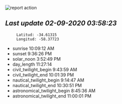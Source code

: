 ![report action](https://github.com/matiasz8/actions-for-reports/workflows/report%20action/badge.svg?branch=develop) 


## *****Last update 02-09-2020 03:58:23*****



		 Latitud: -34.61315
		 Longitud: -58.37723

 - sunrise 	 10:09:12 AM
 - sunset 	 9:36:26 PM
 - solar_noon 	 3:52:49 PM
 - day_length 	 11:27:14
 - civil_twilight_begin 	 9:43:59 AM
 - civil_twilight_end 	 10:01:39 PM
 - nautical_twilight_begin 	 9:14:47 AM
 - nautical_twilight_end 	 10:30:51 PM
 - astronomical_twilight_begin 	 8:45:36 AM
 - astronomical_twilight_end 	 11:00:01 PM
